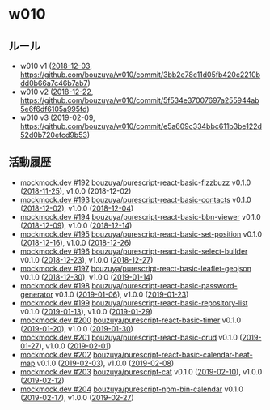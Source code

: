 # w010

## ルール

- w010 v1 ([2018-12-03][], https://github.com/bouzuya/w010/commit/3bb2e78c11d05fb420c2210bdd0b66a7c46b7ab7)
- w010 v2 ([2018-12-22][], https://github.com/bouzuya/w010/commit/5f534e37007697a255944ab5e6f6df6105a995fd)
- w010 v3 (2019-02-09, https://github.com/bouzuya/w010/commit/e5a609c334bbc611b3be122d52d0b720efcd9b53)

## 活動履歴

- [mockmock.dev #192](https://mockmock.connpass.com/event/110293/) [bouzuya/purescript-react-basic-fizzbuzz][] v0.1.0 ([2018-11-25][]), v1.0.0 (2018-12-02)
- [mockmock.dev #193](https://mockmock.connpass.com/event/111535/) [bouzuya/purescript-react-basic-contacts][] v0.1.0 ([2018-12-02][]), v1.0.0 ([2018-12-04][])
- [mockmock.dev #194](https://mockmock.connpass.com/event/111823/) [bouzuya/purescript-react-basic-bbn-viewer][] v0.1.0 ([2018-12-09][]), v1.0.0 ([2018-12-14][])
- [mockmock.dev #195](https://mockmock.connpass.com/event/112504/) [bouzuya/purescript-react-basic-set-position][] v0.1.0 ([2018-12-16][]), v1.0.0 ([2018-12-26][])
- [mockmock.dev #196](https://mockmock.connpass.com/event/113191/) [bouzuya/purescript-react-basic-select-builder][] v0.1.0 ([2018-12-23][]), v1.0.0 ([2018-12-27][])
- [mockmock.dev #197](https://mockmock.connpass.com/event/113906/) [bouzuya/purescript-react-basic-leaflet-geojson][] v0.1.0 ([2018-12-30][]), v1.0.0 ([2019-01-14][])
- [mockmock.dev #198](https://mockmock.connpass.com/event/114557/) [bouzuya/purescript-react-basic-password-generator][] v0.1.0 ([2019-01-06][]), v1.0.0 ([2019-01-23][])
- [mockmock.dev #199](https://mockmock.connpass.com/event/114930/) [bouzuya/purescript-react-basic-repository-list][] v0.1.0 ([2019-01-13][]), v1.0.0 ([2019-01-29][])
- [mockmock.dev #200](https://mockmock.connpass.com/event/116250/) [bouzuya/purescript-react-basic-timer][] v0.1.0 ([2019-01-20][]), v1.0.0 ([2019-01-30][])
- [mockmock.dev #201](https://mockmock.connpass.com/event/117743/) [bouzuya/purescript-react-basic-crud][] v0.1.0 ([2019-01-27][]), v1.0.0 ([2019-02-01][])
- [mockmock.dev #202](https://mockmock.connpass.com/event/119387/) [bouzuya/purescript-react-basic-calendar-heat-map][] v0.1.0 ([2019-02-03][]), v1.0.0 ([2019-02-08][])
- [mockmock.dev #203](https://mockmock.connpass.com/event/119488/) [bouzuya/purescript-cat][] v0.1.0 ([2019-02-10][]), v1.0.0 ([2019-02-12][])
- [mockmock.dev #204](https://mockmock.connpass.com/event/121174/) [bouzuya/purescript-npm-bin-calendar][] v0.1.0 ([2019-02-17][]), v1.0.0 ([2019-02-27][])

[2018-11-25]: https://blog.bouzuya.net/2018/11/25/
[2018-12-02]: https://blog.bouzuya.net/2018/12/02/
[2018-12-03]: https://blog.bouzuya.net/2018/12/03/
[2018-12-04]: https://blog.bouzuya.net/2018/12/04/
[2018-12-09]: https://blog.bouzuya.net/2018/12/09/
[2018-12-14]: https://blog.bouzuya.net/2018/12/14/
[2018-12-16]: https://blog.bouzuya.net/2018/12/16/
[2018-12-22]: https://blog.bouzuya.net/2018/12/22/
[2018-12-23]: https://blog.bouzuya.net/2018/12/23/
[2018-12-26]: https://blog.bouzuya.net/2018/12/26/
[2018-12-27]: https://blog.bouzuya.net/2018/12/27/
[2018-12-30]: https://blog.bouzuya.net/2018/12/30/
[2019-01-06]: https://blog.bouzuya.net/2019/01/06/
[2019-01-13]: https://blog.bouzuya.net/2019/01/13/
[2019-01-14]: https://blog.bouzuya.net/2019/01/14/
[2019-01-20]: https://blog.bouzuya.net/2019/01/20/
[2019-01-23]: https://blog.bouzuya.net/2019/01/23/
[2019-01-27]: https://blog.bouzuya.net/2019/01/27/
[2019-01-29]: https://blog.bouzuya.net/2019/01/29/
[2019-01-30]: https://blog.bouzuya.net/2019/01/30/
[2019-02-01]: https://blog.bouzuya.net/2019/02/01/
[2019-02-03]: https://blog.bouzuya.net/2019/02/03/
[2019-02-08]: https://blog.bouzuya.net/2019/02/08/
[2019-02-10]: https://blog.bouzuya.net/2019/02/10/
[2019-02-12]: https://blog.bouzuya.net/2019/02/12/
[2019-02-17]: https://blog.bouzuya.net/2019/02/17/
[2019-02-27]: https://blog.bouzuya.net/2019/02/27/
[bouzuya/purescript-cat]: https://github.com/bouzuya/purescript-cat
[bouzuya/purescript-npm-bin-calendar]: https://github.com/bouzuya/purescript-npm-bin-calendar
[bouzuya/purescript-react-basic-bbn-viewer]: https://github.com/bouzuya/purescript-react-basic-bbn-viewer
[bouzuya/purescript-react-basic-calendar-heat-map]: https://github.com/bouzuya/purescript-react-basic-calendar-heat-map
[bouzuya/purescript-react-basic-contacts]: https://github.com/bouzuya/purescript-react-basic-contacts
[bouzuya/purescript-react-basic-crud]: https://github.com/bouzuya/purescript-react-basic-crud
[bouzuya/purescript-react-basic-fizzbuzz]: https://github.com/bouzuya/purescript-react-basic-fizzbuzz
[bouzuya/purescript-react-basic-leaflet-geojson]: https://github.com/bouzuya/purescript-react-basic-leaflet-geojson
[bouzuya/purescript-react-basic-password-generator]: https://github.com/bouzuya/purescript-react-basic-password-generator
[bouzuya/purescript-react-basic-repository-list]: https://github.com/bouzuya/purescript-react-basic-repository-list
[bouzuya/purescript-react-basic-select-builder]: https://github.com/bouzuya/purescript-react-basic-select-builder
[bouzuya/purescript-react-basic-set-position]: https://github.com/bouzuya/purescript-react-basic-set-position
[bouzuya/purescript-react-basic-timer]: https://github.com/bouzuya/purescript-react-basic-timer
